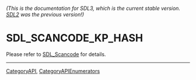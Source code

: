 ###### (This is the documentation for SDL3, which is the current stable version. [SDL2](https://wiki.libsdl.org/SDL2/) was the previous version!)
# SDL_SCANCODE_KP_HASH

Please refer to [SDL_Scancode](SDL_Scancode) for details.

----
[CategoryAPI](CategoryAPI), [CategoryAPIEnumerators](CategoryAPIEnumerators)

